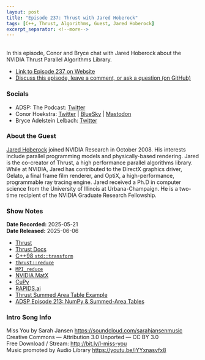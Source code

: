 ```yaml
---
layout: post
title: "Episode 237: Thrust with Jared Hoberock"
tags: [C++, Thrust, Algorithms, Guest, Jared Hoberock]
excerpt_separator: <!--more-->
---
```


<div id="buzzsprout-player-17294041"></div><script src="https://www.buzzsprout.com/1501960/episodes/17294041-episode-237-thrust-with-jared-hoberock.js?container_id=buzzsprout-player-17294041&player=small" type="text/javascript" charset="utf-8"></script>

<br>In this episode, Conor and Bryce chat with Jared Hoberock about the NVIDIA Thrust Parallel Algorithms Library.

<!--more-->

* [Link to Episode 237 on Website](https://adspthepodcast.com/2025/06/06/Episode-237.html)
* [Discuss this episode, leave a comment, or ask a question (on GitHub)](https://github.com/codereport/adsp2/discussions/136)

### Socials
 
* ADSP: The Podcast: [Twitter](https://twitter.com/adspthepodcast)
* Conor Hoekstra: [Twitter](https://twitter.com/code_report) \| [BlueSky](https://bsky.app/profile/codereport.bsky.social) \| [Mastodon](https://mastodon.social/@code_report)
* Bryce Adelstein Lelbach: [Twitter](https://x.com/blelbach)

### About the Guest

[Jared Hoberock](https://github.com/jaredhoberock) joined NVIDIA Research in October 2008. His interests include parallel programming models and physically-based rendering. Jared is the co-creator of Thrust, a high performance parallel algorithms library. While at NVIDIA, Jared has contributed to the DirectX graphics driver, Gelato, a final frame film renderer, and OptiX, a high-performance, programmable ray tracing engine. Jared received a Ph.D in computer science from the University of Illinois at Urbana-Champaign. He is a two-time recipient of the NVIDIA Graduate Research Fellowship.

### Show Notes

**Date Recorded:** 2025-05-21 <br>
**Date Released:** 2025-06-06

* [Thrust](https://github.com/NVIDIA/cccl/tree/main/thrust)
* [Thrust Docs](https://nvidia.github.io/cccl/thrust/)  
* [C++98 `std::transform`](https://en.cppreference.com/w/cpp/algorithm/transform)
* [`thrust::reduce`](https://nvidia.github.io/cccl/thrust/api/groups/group__reductions.html#function-reduce)
* [`MPI_reduce`](https://www.mpich.org/static/docs/v3.2/www3/MPI_Reduce.html)
* [NVIDIA MatX ](https://nvidia.github.io/MatX/)
* [CuPy](https://cupy.dev/)
* [RAPIDS.ai](https://rapids.ai/)
* [Thrust Summed Area Table Example](https://github.com/NVIDIA/cccl/blob/main/thrust/examples/summed_area_table.cu)
* [ADSP Episode 213: NumPy & Summed-Area Tables](https://adspthepodcast.com/2024/12/20/Episode-213.html)

### Intro Song Info
 
Miss You by Sarah Jansen https://soundcloud.com/sarahjansenmusic<br>
Creative Commons — Attribution 3.0 Unported — CC BY 3.0<br>
Free Download / Stream: http://bit.ly/l-miss-you<br>
Music promoted by Audio Library https://youtu.be/iYYxnasvfx8<br>
